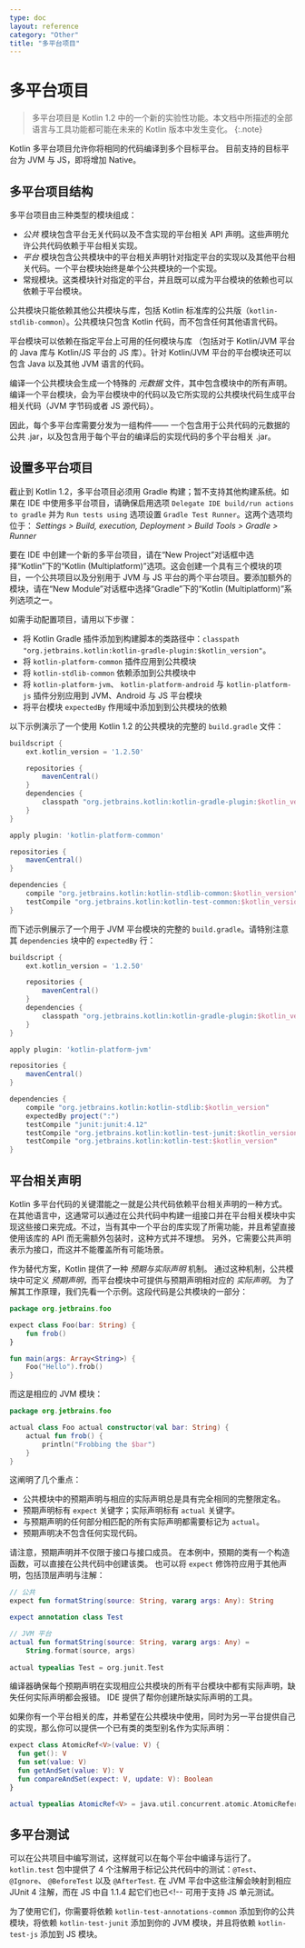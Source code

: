 ```yaml
---
type: doc
layout: reference
category: "Other"
title: "多平台项目"
---
```


# 多平台项目

> 多平台项目是 Kotlin 1.2 中的一个新的实验性功能。本文档中所描述的全部语言与<!--
-->工具功能都可能在未来的 Kotlin 版本中发生变化。
{:.note}

Kotlin 多平台项目允许你将相同的代码编译到多个目标平台。
目前支持的目标平台为 JVM 与 JS，即将增加 Native。

## 多平台项目结构

多平台项目由三种类型的模块组成：

  * _公共_ 模块包含平台无关代码以及<!--
    -->不含实现的平台相关 API 声明。这些声明允许公共代码依赖于<!--
    -->平台相关实现。
  * _平台_ 模块包含公共模块中的<!--
    -->平台相关声明针对指定平台的实现以及其他平台相关代码。一个平台模块始终是<!--
    -->单个公共模块的一个实现。
  * 常规模块。这类模块针对指定的平台，并且既可以成为<!--
    -->平台模块的依赖也可以依赖于平台模块。
    
公共模块只能依赖其他公共模块与库，包括
Kotlin 标准库的公共版（`kotlin-stdlib-common`）。公共模块只包含 Kotlin
代码，而不包含任何其他语言代码。

平台模块可以依赖在指定平台上可用的任何模块与库
（包括对于 Kotlin/JVM 平台的 Java 库与 Kotlin/JS 平台的 JS 库）。针对
Kotlin/JVM 平台的平台模块还可以包含 Java 以及其他 JVM 语言的代码。

编译一个公共模块会生成一个特殊的 _元数据_ 文件，其中包含模块中的所有声明。
编译一个平台模块，会为平台模块中的代码以及它所实现的公共模块代码生成平台相关代码<!--
-->（JVM 字节码或者 JS 源代码）。

因此，每个多平台库需要分发为一组构件——
一个包含用于公共代码的元数据的公共 .jar，以及包含用于<!--
-->每个平台的编译后的实现代码的多个平台相关 .jar。


## 设置多平台项目

截止到 Kotlin 1.2，多平台项目必须用 Gradle 构建；暂不支持其他构建系统<!--
-->。如果在 IDE 中使用多平台项目，请确保启用选项 `Delegate IDE build/run actions to gradle` 并为 `Run tests using` 选项设置 `Gradle Test Runner`。这两个选项均位于： _Settings > Build, execution, Deployment > Build Tools > Gradle > Runner_

要在 IDE 中创建一个新的多平台项目，请在“New Project”对话框中选择<!--
-->“Kotlin”下的“Kotlin (Multiplatform)”选项。这会创建一个具有三个模块的项目，一个公共项目<!--
-->以及分别用于 JVM 与 JS 平台的两个平台项目。要添加额外的模块，请在“New Module”对话框中选择“Gradle”下的<!--
-->“Kotlin (Multiplatform)”系列选项之一。

如需手动配置项目，请用以下步骤：

  * 将 Kotlin Gradle 插件添加到构建脚本的类路径中：`classpath "org.jetbrains.kotlin:kotlin-gradle-plugin:$kotlin_version"`。
  * 将 `kotlin-platform-common` 插件应用到公共模块
  * 将 `kotlin-stdlib-common` 依赖添加到公共模块中
  * 将 `kotlin-platform-jvm`、 `kotlin-platform-android` 与 `kotlin-platform-js` 插件分别应用到 JVM、Android 与 JS 平台模块
  * 将平台模块 `expectedBy` 作用域中添加到到公共模块的依赖
  
以下示例演示了一个使用 Kotlin 1.2 的公共模块的完整的 `build.gradle` 文件：

``` groovy
buildscript {
    ext.kotlin_version = '1.2.50'

    repositories {
        mavenCentral()
    }
    dependencies {
        classpath "org.jetbrains.kotlin:kotlin-gradle-plugin:$kotlin_version"
    }
}

apply plugin: 'kotlin-platform-common'

repositories {
    mavenCentral()
}

dependencies {
    compile "org.jetbrains.kotlin:kotlin-stdlib-common:$kotlin_version"
    testCompile "org.jetbrains.kotlin:kotlin-test-common:$kotlin_version"
}
```

而下述示例展示了一个用于 JVM 平台模块的完整的 `build.gradle`。请<!--
-->特别注意其 `dependencies` 块中的 `expectedBy` 行：

``` groovy
buildscript {
    ext.kotlin_version = '1.2.50'

    repositories {
        mavenCentral()
    }
    dependencies {
        classpath "org.jetbrains.kotlin:kotlin-gradle-plugin:$kotlin_version"
    }
}

apply plugin: 'kotlin-platform-jvm'

repositories {
    mavenCentral()
}

dependencies {
    compile "org.jetbrains.kotlin:kotlin-stdlib:$kotlin_version"
    expectedBy project(":")
    testCompile "junit:junit:4.12"
    testCompile "org.jetbrains.kotlin:kotlin-test-junit:$kotlin_version"
    testCompile "org.jetbrains.kotlin:kotlin-test:$kotlin_version"
}
```


## 平台相关声明

Kotlin 多平台代码的关键潜能之一就是公共代码依赖平台相关声明的一种方式。
在其他语言中，这通常<!--
-->可以通过在公共代码中构建一组接口并在平台相关<!--
-->模块中实现这些接口来完成。不过，当有其中一个平台的库<!--
-->实现了所需功能，并且希望直接使用该库的 API 而无需额外包装时，这种方式并不理想。
另外，它需要公共声明表示为接口，而这<!--
-->并不能覆盖所有可能场景。

作为替代方案，Kotlin 提供了一种 _预期与实际声明_ 机制。
通过这种机制，公共模块中可定义 _预期声明_，而平台模块<!--
-->中可提供与预期声明相对应的 _实际声明_。
为了解其工作原理，我们先看一个示例。这段代码是公共模块的一部分：

``` kotlin
package org.jetbrains.foo

expect class Foo(bar: String) {
    fun frob()
}

fun main(args: Array<String>) {
    Foo("Hello").frob()
}
```

而这是相应的 JVM 模块：

``` kotlin
package org.jetbrains.foo

actual class Foo actual constructor(val bar: String) {
    actual fun frob() {
        println("Frobbing the $bar")
    }
}
```

这阐明了几个重点：

  * 公共模块中的预期声明与相应的实际声明总是<!--
    -->具有完全相同的完整限定名。
  * 预期声明标有 `expect` 关键字；实际声明<!--
    -->标有 `actual` 关键字。
  * 与预期声明的任何部分相匹配的所有实际声明都需要标记为
    `actual`。
  * 预期声明决不包含任何实现代码。

请注意，预期声明并不仅限于接口与接口成员。
在本例中，预期的类有一个构造函数，可以直接在公共代码中创建该类。
也可以将 `expect` 修饰符应用于其他声明，包括顶层声明与<!--
-->注解：

``` kotlin
// 公共
expect fun formatString(source: String, vararg args: Any): String

expect annotation class Test

// JVM 平台
actual fun formatString(source: String, vararg args: Any) =
    String.format(source, args)
    
actual typealias Test = org.junit.Test
```

编译器确保每个预期声明在实现相应公共模块的所有平台<!--
-->模块中都有实际声明，缺失任何实际声明都会报错。
IDE 提供了帮你创建所缺实际声明的工具。

如果你有一个平台相关的库，并希望在公共模块中使用，同时为另一平台提供自己<!--
-->的实现，那么你可以提供一个已有类的类型别名作为实际<!--
-->声明：

``` kotlin
expect class AtomicRef<V>(value: V) {
  fun get(): V
  fun set(value: V)
  fun getAndSet(value: V): V
  fun compareAndSet(expect: V, update: V): Boolean
}

actual typealias AtomicRef<V> = java.util.concurrent.atomic.AtomicReference<V>
```

## 多平台测试

可以在公共项目中编写测试，这样就可以在每个平台中编译与运行了。
`kotlin.test` 包中提供了 4 个注解用于标记公共代码中的测试：`@Test`、 `@Ignore`、
`@BeforeTest` 以及 `@AfterTest`.
在 JVM 平台中这些注解会映射到相应 JUnit 4 注解，而在 JS 中自 1.1.4 起它们也已<!-- 
可用于支持 JS 单元测试。

为了使用它们，你需要将依赖 `kotlin-test-annotations-common` 添加到你的公共模块，将依赖 
`kotlin-test-junit` 添加到你的 JVM 模块，并且将依赖 `kotlin-test-js` 添加到 JS 模块。
